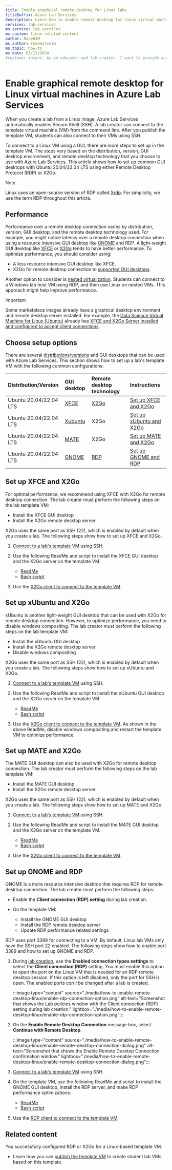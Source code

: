 ```yaml
---
title: Enable graphical remote desktop for Linux labs
titleSuffix: Azure Lab Services
description: Learn how to enable remote desktop for Linux virtual machines in a lab in Azure Lab Services, and about options for best performance.
services: lab-services
ms.service: lab-services
ms.custom: linux-related-content
author: RoseHJM
ms.author: rosemalcolm
ms.topic: how-to
ms.date: 03/12/2024
#customer intent: As an educator and lab creator, I want to provide access to linux virtual machines by RDP so that students can use a GUI.
---
```


# Enable graphical remote desktop for Linux virtual machines in Azure Lab Services

When you create a lab from a Linux image, Azure Lab Services automatically enables Secure Shell (SSH). A lab creator can connect to the template virtual machine (VM) from the command line. After you publish the template VM, students can also connect to their VMs using SSH.

To connect to a Linux VM using a GUI, there are more steps to set up in the template VM. The steps vary based on the distribution, version, GUI desktop environment, and remote desktop technology that you choose to use with Azure Lab Services. This article shows how to set up common GUI desktops with Ubuntu 20.04/22.04 LTS using either Remote Desktop Protocol (RDP) or X2Go.

> [!NOTE]
> Linux uses an open-source version of RDP called [Xrdp](https://en.wikipedia.org/wiki/Xrdp). For simplicity, we use the term RDP throughout this article.

## Performance

Performance over a remote desktop connection varies by distribution, version, GUI desktop, and the remote desktop technology used. For example, you might notice latency over a remote desktop connection when using a resource intensive GUI desktop like [GNOME](https://www.gnome.org/) and RDP. A light-weight GUI desktop like [XFCE](https://www.xfce.org/) or [X2Go](https://wiki.x2go.org/doku.php/doc:newtox2go) tends to have better performance. To optimize performance, you should consider using:

- A less resource intensive GUI desktop like XFCE.
- X2Go for remote desktop connection to [supported GUI desktops](https://wiki.x2go.org/doku.php/doc:de-compat).

Another option to consider is [nested virtualization](concept-nested-virtualization-template-vm.md). Students can connect to a Windows lab host VM using RDP, and then use Linux on nested VMs. This approach might help improve performance.

> [!IMPORTANT]
> Some marketplace images already have a graphical desktop environment and remote desktop server installed. For example, the [Data Science Virtual Machine for Linux (Ubuntu)](https://azuremarketplace.microsoft.com/en-us/marketplace/apps?search=Data%20science%20Virtual%20machine&page=1&filters=microsoft%3Blinux) already has [XFCE and X2Go Server installed and configured to accept client connections](../machine-learning/data-science-virtual-machine/dsvm-ubuntu-intro.md#x2go).

## Choose setup options

There are several [distributions/versions](how-to-configure-auto-shutdown-lab-plans.md#supported-linux-distributions-for-automatic-shutdown) and GUI desktops that can be used with Azure Lab Services. This section shows how to set up a lab's template VM with the following common configurations:

| Distribution/Version      | GUI desktop | Remote desktop technology | Instructions |
|:--------------------------|:------------|:--------------------------|:-------------|
| Ubuntu 20.04/22.04 LTS    | [XFCE](https://www.xfce.org/)    | [X2Go](https://wiki.x2go.org/doku.php/doc:newtox2go)    | [Set up XFCE and X2Go](how-to-enable-remote-desktop-linux.md#set-up-xfce-and-x2go) |
| Ubuntu 20.04/22.04 LTS    | [Xubuntu](https://xubuntu.org/)    | X2Go    | [Set up xUbuntu and X2Go](how-to-enable-remote-desktop-linux.md#set-up-xubuntu-and-x2go) |
| Ubuntu 20.04/22.04 LTS    | [MATE](https://mate-desktop.org/)    | X2Go    | [Set up MATE and X2Go](how-to-enable-remote-desktop-linux.md#set-up-mate-and-x2go) |
| Ubuntu 20.04/22.04 LTS    | [GNOME](https://www.gnome.org/)    | [RDP](https://en.wikipedia.org/wiki/Xrdp)    | [Set up GNOME and RDP](how-to-enable-remote-desktop-linux.md#set-up-gnome-and-rdp) |

## Set up XFCE and X2Go

For optimal performance, we recommend using XFCE with X2Go for remote desktop connection. The lab creator must perform the following steps on the lab template VM:

- Install the XFCE GUI desktop
- Install the X2Go remote desktop server

X2Go uses the same port as SSH (22), which is enabled by default when you create a lab. The following steps show how to set up XFCE and X2Go.

1. [Connect to a lab's template VM](how-to-create-manage-template.md#update-a-template-vm) using SSH.
1. Use the following ReadMe and script to install the XFCE GUI desktop and the X2Go server on the template VM.

    - [ReadMe](https://aka.ms/azlabs/scripts/LinuxDesktop-Xfce)
    - [Bash script](https://aka.ms/azlabs/scripts/LinuxDesktop-Xfce/x2go-xfce4.sh)

1. Use the [X2Go client to connect to the template VM](connect-virtual-machine-linux-x2go.md).

## Set up xUbuntu and X2Go

xUbuntu is another light-weight GUI desktop that can be used with X2Go for remote desktop connection. However, to optimize performance, you need to disable windows compositing. The lab creator must perform the following steps on the lab template VM:

- Install the xUbuntu GUI desktop
- Install the X2Go remote desktop server
- Disable windows compositing

X2Go uses the same port as SSH (22), which is enabled by default when you create a lab. The following steps show how to set up xUbuntu and X2Go.

1. [Connect to a lab's template VM](how-to-create-manage-template.md#update-a-template-vm) using SSH.
1. Use the following ReadMe and script to install the xUbuntu GUI desktop and the X2Go server on the template VM.

   - [ReadMe](https://aka.ms/azlabs/scripts/LinuxDesktop-Xfce)
   - [Bash script](https://aka.ms/azlabs/scripts/LinuxDesktop-Xfce/x2go-xubuntu.sh)

1. Use the [X2Go client to connect to the template VM](connect-virtual-machine-linux-x2go.md). As shown in the above ReadMe, disable windows compositing and restart the template VM to optimize performance.

## Set up MATE and X2Go

The MATE GUI desktop can also be used with X2Go for remote desktop connection. The lab creator must perform the following steps on the lab template VM:

- Install the MATE GUI desktop
- Install the X2Go remote desktop server

X2Go uses the same port as SSH (22), which is enabled by default when you create a lab. The following steps show how to set up MATE and X2Go.

1. [Connect to a lab's template VM](how-to-create-manage-template.md#update-a-template-vm) using SSH.
1. Use the following ReadMe and script to install the MATE GUI desktop and the X2Go server on the template VM.

   - [ReadMe](https://aka.ms/azlabs/scripts/LinuxDesktop-GnomeMate)
   - [Bash script](https://aka.ms/azlabs/scripts/LinuxDesktop-GnomeMate/x2go-mate.sh)

1. Use the [X2Go client to connect to the template VM](connect-virtual-machine-linux-x2go.md).

## Set up GNOME and RDP

GNOME is a more resource intensive desktop that requires RDP for remote desktop connection. The lab creator must perform the following steps:

- Enable the **Client connection (RDP) setting** during lab creation.
- On the template VM:

  - Install the GNOME GUI desktop
  - Install the RDP remote desktop server
  - Update RDP performance related settings

RDP uses port 3389 for connecting to a VM. By default, Linux lab VMs only have the SSH port 22 enabled. The following steps show how to enable port 3389 and how to set up GNOME and RDP.

1. During [lab creation](quick-create-connect-lab.md#create-a-lab), use the **Enabled connection types settings** to select the **Client connection (RDP)** setting. You must enable this option to open the port on the Linux VM that is needed for an RDP remote desktop session. If this option is left disabled, only the port for SSH is open. The enabled ports *can't* be changed after a lab is created.

    :::image type="content" source="./media/how-to-enable-remote-desktop-linux/enable-rdp-connection-option.png" alt-text="Screenshot that shows the Lab policies window with the Client connection (RDP) setting during lab creation." lightbox="./media/how-to-enable-remote-desktop-linux/enable-rdp-connection-option.png":::

1. On the **Enable Remote Desktop Connection** message box, select **Continue with Remote Desktop**.

    :::image type="content" source="./media/how-to-enable-remote-desktop-linux/enable-remote-desktop-connection-dialog.png" alt-text="Screenshot that shows the Enable Remote Desktop Connection confirmation window." lightbox="./media/how-to-enable-remote-desktop-linux/enable-remote-desktop-connection-dialog.png":::

1. [Connect to a lab's template VM](how-to-create-manage-template.md#update-a-template-vm) using SSH.

1. On the template VM, use the following ReadMe and script to install the GNOME GUI desktop, install the RDP server, and make RDP performance optimizations:

   - [ReadMe](https://aka.ms/azlabs/scripts/LinuxDesktop-GnomeMate)
   - [Bash script](https://aka.ms/azlabs/scripts/LinuxDesktop-GnomeMate/xrdp-gnome.sh)

1. Use the [RDP client to connect to the template VM](connect-virtual-machine.md#connect-to-a-linux-lab-vm-using-rdp).

## Related content

You successfully configured RDP or X2Go for a Linux-based template VM.

- Learn how you can [publish the template VM](how-to-create-manage-template.md#publish-the-template-vm) to create student lab VMs based on this template.
